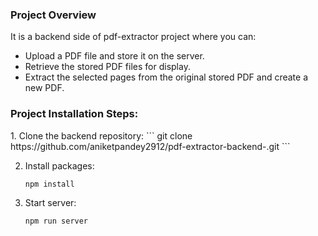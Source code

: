 <h3>Project Overview</h3>
<p>It is a backend side of pdf-extractor project where you can:</p>
<ul>
    <li>Upload a PDF file and store it on the server.</li>
    <li>Retrieve the stored PDF files for display.</li>
    <li>Extract the selected pages from the original stored PDF and create a new PDF.</li>
</ul>

<h3>Project Installation Steps:</h3>
1. Clone the backend repository:
    ```
    git clone https://github.com/aniketpandey2912/pdf-extractor-backend-.git 
    ```

2. Install packages:

   ```
   npm install
   ```

3. Start server:
   ```
   npm run server
   ```
